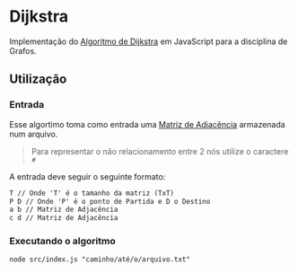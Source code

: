 # Dijkstra

Implementação do [Algoritmo de Dijkstra](https://pt.wikipedia.org/wiki/Algoritmo_de_Dijkstra) em JavaScript para a disciplina de Grafos.

## Utilização

### Entrada

Esse algortimo toma como entrada uma [Matriz de Adjacência](https://en.wikipedia.org/wiki/Adjacency_matrix) armazenada num arquivo.

> Para representar o não relacionamento entre 2 nós utilize o caractere `#`

A entrada deve seguir o seguinte formato:

```txt
T // Onde 'T' é o tamanho da matriz (TxT)
P D // Onde 'P' é o ponto de Partida e D o Destino
a b // Matriz de Adjacência
c d // Matriz de Adjacência
```

### Executando o algoritmo

```
node src/index.js "caminho/até/o/arquivo.txt"
```
